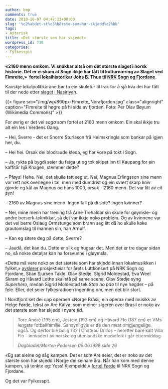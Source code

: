 ```yaml
---
author: bep
comments: true
date: 2010-10-07 04:47:23+00:00
slug: '%c2%abdet-st%c3%b8rste-som-har-skjedd%c2%bb'
tags: 
- Asterisk
title: «Det største som har skjedd!»
wordpress_id: 710
categories:
- Fylkesspit
---
```


**«2160 menn omkom. Vi snakkar altså om det største slaget i norsk historie. Det er ei skam at Sogn ikkje har fått til kulturnæring av Slaget ved Fimreite,»  fortel lokalhistorikar Johs B. Thue til [NRK Sogn og Fjordane](http://nrk.no/nyheter/distrikt/nrk_sogn_og_fjordane/1.7323241).**

Kanskje lokalpolitikarane bør ta ein skuletur til Irak for å sjå kva dei har fått til der nede etter [slaget i Nasiriyah](http://en.wikipedia.org/wiki/Battle_of_Nasiriyah).

<!--more-->

{{< figure src="/img/wp/800px-Fimreite_Norafjorden.jpg" class="alignright" caption="Fimreite til høgre på hi sida av fjorden. Foto: Per Olav Bøyum (Wikimedia Commons)" >}}

For øvrig er det vel _soga_ som fortel at 2160 menn omkom. Ein skal ikkje tru alt ein les i Verdens Gang.

– Hei, Sverre - det er Snorre Sturlason frå Heimskringla som bankar på igjen her, du.

– Hei hei. Orsak dei blodraude kleda, eg har vore på tokt i Sogn.

– Ja, rykta på bygdi seier du feiga ut og tok skipet inn til Kaupang for ein kaffitår hjå Knagen, stemmer dette?

– Pføys! Hehe. Nei, det skulle tatt seg ut. Nei, Magnus Erlingsson sine menn var rett nok overlegne i tal, men med dumdrist og ein svært skarp kniv gjorde eg kål av Magnus og hans 1000, orsak - 2160 menn. Det var litt av eit syn!

– 2160 av Magnus sine menn. Ingen fall på di side? Ingen kvinner?

– Nei, mine menn har trening frå Arne Trehaldar sin skule for gøymsle- og andre berserk-teknikkar, så det var ikkje noko problem. Og av kvinnene var det vel berre Oslaug Ormstunge som brann seg litt då ho skulle koke grautomslag til mannen sin, han Arnulf.

– Kan eg sitere deg på dette, Sverre?

– Jaudå, det kan du. Dette er slik eg hugsar det. Men det er tre dagar sidan no, så nokre detaljar kan ha forsvunne i gløymsla.

«Dette må vere noko av det største som har skjedd innan lokalmusikken i fylket,» [avslører](http://nrk.no/nyheter/distrikt/nrk_sogn_og_fjordane/lutt/1.7321082) prosjektleiar for årets Luttkonsert på NRK Sogn og Fjordane, Stian Sjursen Takle. Olav Stedje, Sigrid Moldestad, Eva Weel Skram og Håvard Lothe skal stå på same scene. Olav Stedje syng _Superhero_, medan Sigrid Moldestad tek _Stao no pao_ til nye høgder – på fele. Eller, det seier fylkesradioen ingenting om, men det blir stort.

I Nordfjord set dei opp operaen «Norge Brasil, ein opera» med musikk av Helge Førde, tekst av Are Kalvø, som meiner sigeren over Brasil er noko av det største som har skjedd i nyare tid.


<blockquote>Tore André (195 cm), Jostein (193 cm) og Håvard Flo (187 cm) er VMs lengste fotballfamilie. Sansynligvis er de den mest omgjengelige også. Og derfor ble bolig 132 i Chateau Drillos – heretter bare kalt Villa Flo – innvadert av norske og utenlandske mediefolk i går ettermiddag.

_Dagbladet/Morten Pedersen 06.06.1998 side 26_</blockquote>


«Eg sat aleine og såg kampen. Det er som Are seier, det er noko av det største som har skjedd i Norge dei seinare åra. Når han kom med denne kampen, så tenkte eg: Yess! Kjempeidé,» [fortel Førde](http://nrk.no/nyheter/distrikt/nrk_sogn_og_fjordane/1.7300039) til NRK Sogn og Fjordane.

Og det var Fylkesspit.
